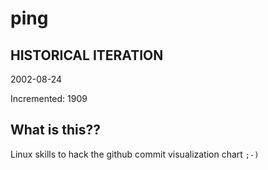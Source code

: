 # ping

## HISTORICAL ITERATION
2002-08-24

Incremented: 1909

## What is this?? 
Linux skills to hack the github commit visualization chart `;-)`
